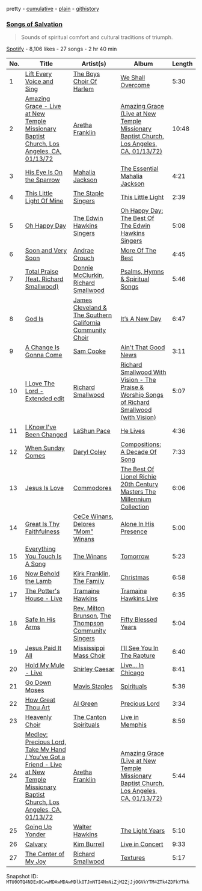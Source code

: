 pretty - [cumulative](/playlists/cumulative/37i9dQZF1DWZ4dtFEnppbd.md) - [plain](/playlists/plain/37i9dQZF1DWZ4dtFEnppbd) - [githistory](https://github.githistory.xyz/mackorone/spotify-playlist-archive/blob/main/playlists/plain/37i9dQZF1DWZ4dtFEnppbd)

### [Songs of Salvation](https://open.spotify.com/playlist/37i9dQZF1DWZ4dtFEnppbd)

> Sounds of spiritual comfort and cultural traditions of triumph.

[Spotify](https://open.spotify.com/user/spotify) - 8,106 likes - 27 songs - 2 hr 40 min

| No. | Title | Artist(s) | Album | Length |
|---|---|---|---|---|
| 1 | [Lift Every Voice and Sing](https://open.spotify.com/track/6utcrEbz9W9cFoha3ouoc2) | [The Boys Choir Of Harlem](https://open.spotify.com/artist/7Cp14KBRtDwGucKNPUyT11) | [We Shall Overcome](https://open.spotify.com/album/7cklzk697oyuNTu9QJadxB) | 5:30 |
| 2 | [Amazing Grace \- Live at New Temple Missionary Baptist Church, Los Angeles, CA, 01/13/72](https://open.spotify.com/track/62aEe7mLn8wdWr0o26shwx) | [Aretha Franklin](https://open.spotify.com/artist/7nwUJBm0HE4ZxD3f5cy5ok) | [Amazing Grace \(Live at New Temple Missionary Baptist Church, Los Angeles, CA, 01/13/72\)](https://open.spotify.com/album/5pIUimaQ6XePPXbMUi3te0) | 10:48 |
| 3 | [His Eye Is On the Sparrow](https://open.spotify.com/track/3STapK53VnT5cCgUU2XIjr) | [Mahalia Jackson](https://open.spotify.com/artist/6QBUIuGCAJSAtefEY1EEdB) | [The Essential Mahalia Jackson](https://open.spotify.com/album/2w9wFu5qjGKqBHDLNU2b8N) | 4:21 |
| 4 | [This Little Light Of Mine](https://open.spotify.com/track/1e36CYAbqtlQ9Lo26BB6yl) | [The Staple Singers](https://open.spotify.com/artist/7xGGqA85UIWX1GoTVM4itC) | [This Little Light](https://open.spotify.com/album/3nPA17BhaIjxqULOJUmn4a) | 2:39 |
| 5 | [Oh Happy Day](https://open.spotify.com/track/34yIb7hw5SuR80au1BHTtt) | [The Edwin Hawkins Singers](https://open.spotify.com/artist/0lEzfSVcNRLDUKdI7fBDD3) | [Oh Happy Day: The Best Of The Edwin Hawkins Singers](https://open.spotify.com/album/4ZIuHLkXVaiAcEaMWzTKcF) | 5:08 |
| 6 | [Soon and Very Soon](https://open.spotify.com/track/1jgB4xgmPJhG6qTfAsZH6O) | [Andrae Crouch](https://open.spotify.com/artist/3pxLSxg8klHu1L9d93cpq7) | [More Of The Best](https://open.spotify.com/album/3Jgzx5IVMczCsxa0LfEH6U) | 4:45 |
| 7 | [Total Praise \(feat\. Richard Smallwood\)](https://open.spotify.com/track/0MqK9lvoxeAOVvSy1lmCB3) | [Donnie McClurkin](https://open.spotify.com/artist/74IEeKcuS34kF2TjOigXra), [Richard Smallwood](https://open.spotify.com/artist/4WIRlLxuzmZciQ8JS2b3jP) | [Psalms, Hymns & Spiritual Songs](https://open.spotify.com/album/20Ahz7xI2IFw7bdl0FE6On) | 5:46 |
| 8 | [God Is](https://open.spotify.com/track/78wYW2SI5MKVXw4zdqbceY) | [James Cleveland & The Southern California Community Choir](https://open.spotify.com/artist/3O90nZ7V5cI8QoyuKNWjZ0) | [It’s A New Day](https://open.spotify.com/album/2seseSh5U6TRFKfF6phFlO) | 6:47 |
| 9 | [A Change Is Gonna Come](https://open.spotify.com/track/0KOE1hat4SIer491XKk4Pa) | [Sam Cooke](https://open.spotify.com/artist/6hnWRPzGGKiapVX1UCdEAC) | [Ain't That Good News](https://open.spotify.com/album/2NFd4ApYFitFtJhGTSfDdP) | 3:11 |
| 10 | [I Love The Lord \- Extended edit](https://open.spotify.com/track/73eweBasus5cvtjQWGlS7Q) | [Richard Smallwood](https://open.spotify.com/artist/4WIRlLxuzmZciQ8JS2b3jP) | [Richard Smallwood With Vision \- The Praise & Worship Songs of Richard Smallwood \(with Vision\)](https://open.spotify.com/album/3wxcveWLL5NiG7NLNIFsMh) | 5:07 |
| 11 | [I Know I've Been Changed](https://open.spotify.com/track/4sfrZS1LHxbiesSpqDBRga) | [LaShun Pace](https://open.spotify.com/artist/3ntfwOld7emkBpsoXmE0ln) | [He Lives](https://open.spotify.com/album/3UUmUr51F13KRlmLFAf8QH) | 4:36 |
| 12 | [When Sunday Comes](https://open.spotify.com/track/1JIyzwxYKUktXe7tn4oqk9) | [Daryl Coley](https://open.spotify.com/artist/2k7eX9JBghoFsvRljRzi01) | [Compositions: A Decade Of Song](https://open.spotify.com/album/5EXmnESegPhactTtjsF8md) | 7:33 |
| 13 | [Jesus Is Love](https://open.spotify.com/track/52i3VeUFbCRk3z8YgBFM7N) | [Commodores](https://open.spotify.com/artist/6twIAGnYuIT1pncMAsXnEm) | [The Best Of Lionel Richie 20th Century Masters The Millennium Collection](https://open.spotify.com/album/6UaOmeGGHUSHyy3F4ngAwa) | 6:06 |
| 14 | [Great Is Thy Faithfulness](https://open.spotify.com/track/26jEK23GYzHoLGIrZOyIDH) | [CeCe Winans](https://open.spotify.com/artist/3qfrrrSO7utFdJkM2tvMRb), [Delores "Mom" Winans](https://open.spotify.com/artist/5UMZOxh7uusc8idFcHNe7T) | [Alone In His Presence](https://open.spotify.com/album/71nz5Lyn5UQI8AeELu2BaZ) | 5:00 |
| 15 | [Everything You Touch Is A Song](https://open.spotify.com/track/0nFEeSOwXfkYKSShg2RR1V) | [The Winans](https://open.spotify.com/artist/7EQrc1Kz56jCHgJ895CZJ8) | [Tomorrow](https://open.spotify.com/album/1OFvGlqOQ1gSJ6Jf6DFVRS) | 5:23 |
| 16 | [Now Behold the Lamb](https://open.spotify.com/track/77aKjAafF8qar9i3d6F84P) | [Kirk Franklin](https://open.spotify.com/artist/4akybxRTGHJZ1DXjLhJ1qu), [The Family](https://open.spotify.com/artist/0eV7uNHXarEGKmDzr5jPxp) | [Christmas](https://open.spotify.com/album/2LEbJTBi1Wi88sb3SWRxg4) | 6:58 |
| 17 | [The Potter's House \- Live](https://open.spotify.com/track/2GLX6WynSRAirDye9AtKkw) | [Tramaine Hawkins](https://open.spotify.com/artist/3VrvtMPf98keYfWoBPx4OR) | [Tramaine Hawkins Live](https://open.spotify.com/album/0e7ByrzFOoMGqhPTQttAT4) | 6:35 |
| 18 | [Safe In His Arms](https://open.spotify.com/track/4TsOvX4vJ41XOBA0Dmks9k) | [Rev\. Milton Brunson](https://open.spotify.com/artist/3Tiff2zKob5oG6m7AQpbis), [The Thompson Community Singers](https://open.spotify.com/artist/1MWWUdLJVnU7HryE29JNZI) | [Fifty Blessed Years](https://open.spotify.com/album/4IddWR3TFYrrjYJ4SyaPtK) | 5:04 |
| 19 | [Jesus Paid It All](https://open.spotify.com/track/6wmaBYjdDnrPpof3WdguF4) | [Mississippi Mass Choir](https://open.spotify.com/artist/30aMh21vdYVIjdVgIgHaqW) | [I'll See You In The Rapture](https://open.spotify.com/album/7ilTFnzPNBzMKL5kloYGzG) | 6:40 |
| 20 | [Hold My Mule \- Live](https://open.spotify.com/track/0JjsI172ped2hF5v27o28J) | [Shirley Caesar](https://open.spotify.com/artist/5hrUVXJsPParZB87QtAz1R) | [Live..\. In Chicago](https://open.spotify.com/album/02gvjMeXIaqn9VO9ADaDGF) | 8:41 |
| 21 | [Go Down Moses](https://open.spotify.com/track/2S5O0hwIwFxpnIKC0Tm1xM) | [Mavis Staples](https://open.spotify.com/artist/0cTSCsVx04SSht9V6cpKN0) | [Spirituals](https://open.spotify.com/album/3guwEJxJNnTWjdgLYofTMO) | 5:39 |
| 22 | [How Great Thou Art](https://open.spotify.com/track/6irtSIChqibVEqf6DNfV3Q) | [Al Green](https://open.spotify.com/artist/3dkbV4qihUeMsqN4vBGg93) | [Precious Lord](https://open.spotify.com/album/07su16Rgh6gRQlJ65bgThM) | 3:34 |
| 23 | [Heavenly Choir](https://open.spotify.com/track/4esEKIxsmfIJX7x6TWWyBM) | [The Canton Spirituals](https://open.spotify.com/artist/1EPpCbbQoN5loEfqOeuvFs) | [Live in Memphis](https://open.spotify.com/album/6r9Qb40H8qmnNjaZFjgI9p) | 8:59 |
| 24 | [Medley: Precious Lord, Take My Hand / You've Got a Friend \- Live at New Temple Missionary Baptist Church, Los Angeles, CA, 01/13/72](https://open.spotify.com/track/0xmbZP4ZwecZcVRxOaWuKE) | [Aretha Franklin](https://open.spotify.com/artist/7nwUJBm0HE4ZxD3f5cy5ok) | [Amazing Grace \(Live at New Temple Missionary Baptist Church, Los Angeles, CA, 01/13/72\)](https://open.spotify.com/album/5pIUimaQ6XePPXbMUi3te0) | 5:44 |
| 25 | [Going Up Yonder](https://open.spotify.com/track/477kgQbTTs9CSEJAZL9e9j) | [Walter Hawkins](https://open.spotify.com/artist/12pzJohM40StvAPzI1t3Tb) | [The Light Years](https://open.spotify.com/album/4pYsME51r7rDRZcdEv9DGB) | 5:10 |
| 26 | [Calvary](https://open.spotify.com/track/02z20oTwSuEa4EBx8Q47Dj) | [Kim Burrell](https://open.spotify.com/artist/0fW7wYpfi0yzlc8JPP12jA) | [Live in Concert](https://open.spotify.com/album/1DwIkkDUYWYgslR1McB65B) | 9:33 |
| 27 | [The Center of My Joy](https://open.spotify.com/track/01uA4LkBFfp2xEeIojihtC) | [Richard Smallwood](https://open.spotify.com/artist/4WIRlLxuzmZciQ8JS2b3jP) | [Textures](https://open.spotify.com/album/11vPXkDqXaKM84D1ggfpHl) | 5:17 |

Snapshot ID: `MTU0OTQ4NDExOCwwMDAwMDAwMDlkOTJmNTI4NmNiZjM2ZjJjOGVkYTM4ZTk4ZDFkYTNk`
